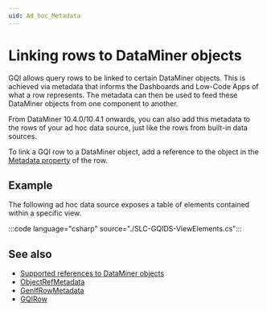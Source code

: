 ```yaml
---
uid: Ad_hoc_Metadata
---
```


# Linking rows to DataMiner objects

GQI allows query rows to be linked to certain DataMiner objects. This is achieved via metadata that informs the Dashboards and Low-Code Apps of what a row represents. The metadata can then be used to feed these DataMiner objects from one component to another.

From DataMiner 10.4.0/10.4.1 onwards, you can also add this metadata to the rows of your ad hoc data source, just like the rows from built-in data sources.

To link a GQI row to a DataMiner object, add a reference to the object in the [Metadata property](xref:GQI_GQIRow#properties) of the row.

## Example

The following ad hoc data source exposes a table of elements contained within a specific view.

:::code language="csharp" source="./SLC-GQIDS-ViewElements.cs":::

## See also

- [Supported references to DataMiner objects](xref:GQI_ObjectRefMetadata#dmaobjectref)
- [ObjectRefMetadata](xref:GQI_ObjectRefMetadata)
- [GenIfRowMetadata](xref:GQI_GenIfRowMetadata)
- [GQIRow](xref:GQI_GQIRow)
